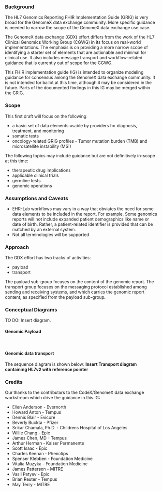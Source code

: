 
### Background

The HL7 Genomics Reporting FHIR Implementation Guide (GRIG) is very broad for the GenomeX data exchange community. More specific guidance is needed to narrow the scope of the GenomeX data exchange use case.

The GenomeX data exchange (GDX) effort differs from the work of the HL7 Clinical Genomics Working Group (CGWG) in its focus on real-world implementations. The emphasis is on providing a more narrow scope of identifying a starter set of elements that are actionable and minimal for clinical use. It also includes message transport and workflow-related guidance that is currently out of scope for the CGWG.

This FHIR implementation guide (IG) is intended to organize modeling guidance for consensus among the GenomeX data exchange community. It is not intended for ballot at this time, although it may be considered in the future. Parts of the documented findings in this IG may be merged within the GRIG.


### Scope

This first draft will focus on the following:
* a basic set of data elements usable by providers for diagnosis, treatment, and monitoring
* somatic tests
* oncology-related GRIG profiles - Tumor mutation burden (TMB) and microsatellite instability (MSI)

The following topics may include guidance but are not definitively in-scope at this time:
* therapeutic drug implications
* applicable clinical trials
* germline tests
* genomic operations

### Assumptions and Caveats

* EHR-Lab workflows may vary in a way that obviates the need for some data elements to be included in the report. For example, Some genomics reports will not include expanded patient demographics like name or date of birth. Rather, a patient-related identifier is provided that can be matched by an external system.
* Not all terminologies will be supported

### Approach

The GDX effort has two tracks of activities:
* payload
* transport

The payload sub-group focuses on the content of the genomic report.
The transport group focuses on the messaging protocol established among sending and receiving systems, and which carries the genomic report content, as specified from the payload sub-group.

### Conceptual Diagrams

TO DO: Insert diagram.

#### Genomic Payload

<object data="gdx_profiles.svg" type="image/svg+xml"></object>
<br/>


#### Genomic data transport

The sequence diagram is shown below:
**Insert Transport diagram containing HL7v2 with reference pointer**
### Credits

Our thanks to the contributors to the CodeX/GenomeX data exchange workstream which drive the guidance in this IG:

* Ellen Anderson - Evernorth
* Howard Anton - Tempus
* Dennis Blair - Evicore
* Beverly Buckta - Pfizer
* Srikar Chamala, Ph.D. - Childrens Hospital of Los Angeles
* Willie Chang - Epic
* James Chen, MD - Tempus
* Arthur Herman - Kaiser Permanente
* Scott Isaac - Epic
* Charles Keenan - Phenotips
* Spenser Klebben - Foundation Medicine
* Vitalia Muzyka - Foundation Medicine
* James Patterson - MITRE
* Vasil Petyev - Epic
* Brian Reuter - Tempus
* May Terry - MITRE